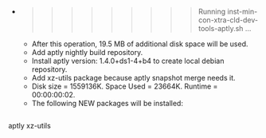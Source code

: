* >>>>>>>>> Running inst-min-con-xtra-cld-dev-tools-aptly.sh ...
  * After this operation, 19.5 MB of additional disk space will be used.
  * Add aptly nightly build repository.
  * Install aptly version: 1.4.0+ds1-4+b4 to create local debian repository.
  * Add xz-utils package because aptly snapshot merge needs it.
  * Disk size = 1559136K. Space Used = 23664K. Runtime = 00:00:00:02.
  * The following NEW packages will be installed:
  ```bash
aptly xz-utils
  ```
